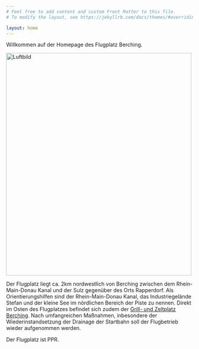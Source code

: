 ```yaml
---
# Feel free to add content and custom Front Matter to this file.
# To modify the layout, see https://jekyllrb.com/docs/themes/#overriding-theme-defaults

layout: home
---
```

Willkommen auf der Homepage des Flugplatz Berching.

<img src="../assets/Luftbild1.jpg" alt="Luftbild" width="500" height="600">

Der Flugplatz liegt ca. 2km nordwestlich von Berching zwischen dem 
Rhein-Main-Donau Kanal und der Sulz gegenüber des Orts Rapperdorf.
Als Orientierungshilfen sind der Rhein-Main-Donau Kanal, das 
Industriegelände Stefan und der kleine See im nördlichen Bereich der Piste 
zu nennen.
Direkt im Osten des Flugplatzes befindet sich zudem der 
<a href="https://www.berching.de/zeltplatz/" target="_blank">Grill- und Zeltplatz Berching</a>.
Nach umfangreichen Maßnahmen, inbesondere der Wiederinstandsetzung der 
Drainage der Startbahn soll der Flugbetrieb wieder aufgenommen werden.

Der Flugplatz ist PPR.
